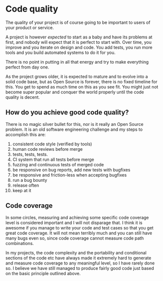 # Code quality

The quality of your project is of course going to be important to users of your
product or service.

A project is however *expected* to start as a baby and have its problems at
first, and nobody will expect that it is perfect to start with. Over time, you
improve and you iterate on design and code. You add tests, you run more tools
and you build automated systems to do it for you.

There is no point in putting in all that energy and try to make everything
perfect from day one.

As the project grows older, it is expected to mature and to evolve into a
solid code base, but as Open Source is forever, there is no fixed timeline for
this. You get to spend as much time on this as you see fit. You might just not
become super popular and conquer the world properly until the code quality is
decent.

## How do you achieve good code quality?

There is no magic silver bullet for this, nor is it really an Open Source
problem. It is an old software engineering challenge and my steps to
accomplish this are:

1. consistent code style (verified by tools)
2. human code reviews before merge
3. tests, tests, tests.
4. CI system that run all tests before merge
5. fuzzing and continuous tests of merged code
6. be responsive on bug reports, add new tests with bugfixes
7. be responsive and friction-less when accepting bugfixes
8. run a bug bounty
9. release often
10. keep at it

## Code coverage

In some circles, measuring and achieving some specific code coverage level is
considered important and I will not disparage that. I think it is awesome if
you manage to write your code and test cases so that you get great code
coverage. It will not mean terribly much and you can still have
many bugs even so, since code coverage cannot measure code path combinations.

In my projects, the code complexity and the portability and conditional
sections of the code etc have always made it extremely hard to generate and
measure code coverage to any meaningful level, so I have rarely done so. I
believe we have still managed to produce fairly good code just based on the
basic principle outlined above.


